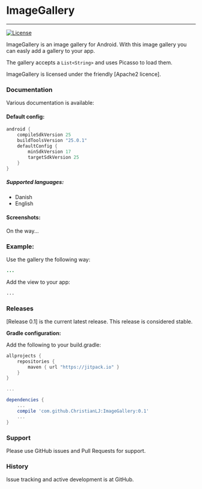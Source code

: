 # ImageGallery 
---------
<!--[![Build Status](https://api.travis-ci.org/ChristianLJ/MaterialEditText.svg)](https://travis-ci.org/ChristianLJ/MaterialEditText)-->
[![License](https://img.shields.io/badge/license-Apache%202-4EB1BA.svg?style=flat-square)](https://opensource.org/licenses/Apache2)

ImageGallery is an image gallery for Android. With this image gallery you can easly add a gallery to your app. 

The gallery accepts a `List<String>` and uses Picasso to load them.

ImageGallery is licensed under the friendly [Apache2 licence].

### Documentation
Various documentation is available:

#### Default config:
```groovy
android {
    compileSdkVersion 25
    buildToolsVersion "25.0.1"
    defaultConfig {
        minSdkVersion 17
        targetSdkVersion 25
    }
}
```
##### Supported languages:
- Danish
- English

#### Screenshots:
On the way...
<!--![Screenshot 1](https://raw.githubusercontent.com/ChristianLJ/MultipleImagePicker/master/documentation/s1.png?w=290)
![Screenshot 2](https://raw.githubusercontent.com/ChristianLJ/MultipleImagePicker/master/documentation/s2.png?w=290)
![Screenshot 3](https://raw.githubusercontent.com/ChristianLJ/MultipleImagePicker/master/documentation/s3.png?w=290)-->

### Example:
Use the gallery the following way:
```java
...
```

Add the view to your app:
```xml
...
```

### Releases
[Release 0.1] is the current latest release. This release is considered stable.


**Gradle configuration:**

Add the following to your build.gradle:
```groovy
allprojects {
    repositories {
        maven { url "https://jitpack.io" }
    }
}

...

dependencies {
    ...
    compile 'com.github.ChristianLJ:ImageGallery:0.1'
    ...
}
```


### Support
Please use GitHub issues and Pull Requests for support.


### History
Issue tracking and active development is at GitHub.
